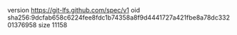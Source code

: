 version https://git-lfs.github.com/spec/v1
oid sha256:9dcfab658c6224fee8fdc1b74358a8f9d4441727a421fbe8a78dc33201376958
size 11158
